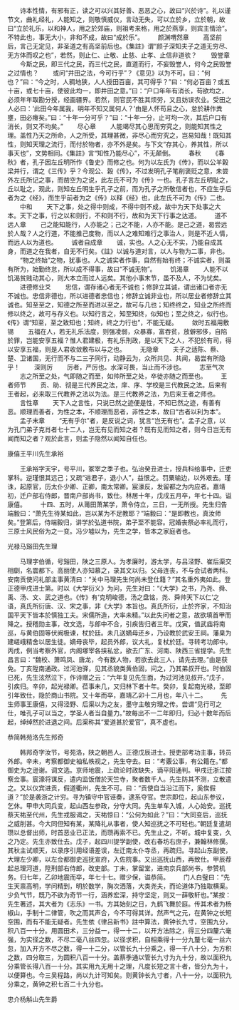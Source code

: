 <!-- { "loadSidebar": true } -->
　　诗本性情，有邪有正，读之可以兴其好善、恶恶之心，故曰“兴於诗”。礼以谨节文，曲礼经礼，人能知之，则敬慎威仪，言动无失，可以立於乡，立於朝，故曰“立於礼乐，以和神人，用之於郊庙，则祖考来格，用之於燕享，则宾主情洽”。不特此也，事无大小，非和不成，故曰“成於乐”。
　　颜渊喟然章
　　高坚前后，言己无定见，非圣道之有高坚前后也。《集註》谓“颜子深知夫子之道无穷尽、无方体而叹之也”，若然，则止仁、止敬、止慈、止孝、止信非道欤？
　　毁誉章
　　今斯之民，即三代之民，而三代之民，直道而行，不妄毁誉人，何今之民毁誉之过情也？
　　或问“井田之法，今可行乎”？《意见》以为不可。曰：“何也？”曰：“今之时，人稠地狭，人人授田百亩，其可得乎？”曰：“何必百亩？或五十亩，或七十亩，使彼此均一，即井田之意。”曰：“户口年年有消长，苟欲均之，必须年年取勘分授，经画疆界。若然，则官民不胜其烦劳，又且妨误农业。受田之人必曰：‘此田今年属我，明年不知又属何人？’由是人怀苟且之心，怠於耕作粪壅，田必瘠矣。”曰：“十年一分可乎？”曰：“十年一分，止可均一次，其后户口有消长，则又不均矣。”
　　尽心章
　　人能竭尽其心思而穷究之，则能知其性之理。盖性乃天之所命，人之所受，其理甚微，非尽心而穷究之，岂易知哉！既知其性，则知天理之流行，而付於物者，亦不外是矣。与下文“存其心，养其性，所以事天也”，文势相同。《集註》言“知性乃能尽心”，不无颠倒。
　　春秋
　　《春秋》者，孔子因左丘明所作《鲁史》而修之也。何为以左氏为《传》，而以公羊榖梁并行，谓之《三传》乎？今观公、榖《传》，不过发明孔子笔削褒贬之意，未尝外左氏所记之事，而凿空为之说，此左氏不可为《传》一也。孔子言左丘明耻之，丘以耻之，观此，则知左丘明生乎孔子之前，而为孔子之所敬信者也，不应生乎后者为之《经》，而生乎前者为之《传》以释《经》也，此左氏不可为《传》二也。
　　中和
　　天下之事，处之得中则成，不得中则不成，故中为天下处事之大本。天下之事，行之以和则行，不和则不行，故和为天下行事之达道。
　　道不远人章
　　己之能知能行，人亦能之；己之不能，人亦不能。是己之道，曷尝远於人哉？人之行道，不能推己度物，而以人之难知难行之事治人，则是不近人情，而远人以为道也。
　　诚者自成章
　　诚，实也。人之心无不实，乃能自成其身，而道之在我者，自无不行矣。《註》以诚与道对言，以人与物为二事，非也。
　　“物之终始”之物，犹事也。人之诚实者作事，自然有始有终；不诚实者，则虽有所为，始勤终怠，所以成不得事，故曰“不诚无物”。
　　饥渴章
　　人能不以饥渴贫贱动其心，则大本立而过人远矣。其他小事末节，虽不及人，不为忧矣。
　　进德修业爻
　　忠信，谓存诸心者无不诚也；修辞立其诚，谓出诸口者亦无不诚也。忠信非德也，所以进德者忠信也；修辞立诚非业也，所以居业者修辞立其诚也。知至至之，知德之所至而进以至之，故可与几也；知终终之，知业之所终而修以终之，故可与存义也。以知行言之，知至知终，似知也；至之终之，似行也。《传》谓“知至，至之致知也；知终，终之力行也”，不能无疑。
　　敛时五福用敷锡
　　五福在人，若无礼乐法度，则强凌弱，众暴寡，富吞贫，放僻邪侈，自陷於罪，岂能安享五福？惟人君建极，有礼乐刑政，是以天下之人，不犯於有司，得以安享五福，则是人君收敛敷布以与之也。
　　无隐章
　　夫子之适陈、蔡、楚、卫诸国，无行而不与二三子同行，动静云为，众所共见、共闻，曷尝有所隐乎！
　　深则厉
　　厉者，严厉也。水深可畏，当止而不涉也。
　　志至气次
　　志之所至之处，气即随之而至，如帅所至之处，卒徒亦随之而至也。
　　王者师节
　　贡、助、彻是三代养民之法，庠、序、学校是三代教民之法。后来有王者起，必来取三代教养之法以为法。是三代教养之法，为后来王者之师也。
　　言性章
　　天下人之言性，只说已然之迹便是性，不知已然之迹，有善有恶。顺理而善者，为性之本，不顺理而恶者，非性之本，故曰“古者以利为本”。
　　孟子末章
　　“无有乎尔”者，是反说之词，犹言“岂无有也”。孟子之意，以为孔门弟子克肖者七十二人，岂无有见而知之者？既有见而知之者，则今日岂无有闻而知之者？观於此言，则孟子隐然以闻知自任也。

康僖王平川先生承裕

　　王承裕字天宇，号平川，冢宰之季子也。弘治癸丑进士，授兵科给事中，迁吏掌科。逆瑾恨其远己；又疏“进君子，退小人”，益恨之。罚粟输边，以外艰去。瑾诛，起原官，历太仆少卿、正卿，南太常卿。宸濠反，发留都之为内应者。嘉靖初，迁户部右侍郎，晋南户部尚书，致仕。林居十年，戊戌五月卒，年七十四。谥康僖。
　　十四、五时，从莆田萧某学，萧令侍立，三日，一无所授。先生归告端毅曰：“萧先生待某如此，岂以某为不足教耶？”端毅曰：“是即教也，真汝师矣。”登第后，侍端毅归，讲学於弘道书院，弟子至不能容。冠婚丧祭必率礼而行，三原士风民俗为之一变。冯少墟以为，先生之学，皆本之家庭者也。

光禄马谿田先生理

　　马理字伯循，号谿田，陕之三原人。为孝廉时，游太学，与吕泾野、崔后渠交相劘，名震都下。高丽使人亦知慕之，录其文以归。父母连丧，不与会试者两科。安南贡使问礼部主事黄清曰：“关中马理先生何尚未登仕籍？”其名重外夷如此。登正德甲戌进士第。时以《大学衍义》为问，先生对曰：“《大学》之书，乃尧、舜、禹、汤、文、武之道也。《传》有‘克明峻德，汤之盘铭，尧、舜帅天下以仁’之语，真氏所衍唐、汉、宋之事，非《大学》本旨也。真氏所衍，止於齐家，不知治国平天下皆本於慎独工夫。宋儒所造，大率未精。”以此失问者之意，故欲填首甲而降之。授稽勋主事，改文选，与郎中不合，引疾告归者三年。戊寅，值武庙将南巡，与黄伯固等伏阙极谏，杖於廷。未几送嫡母还乡，乃设教於武安王祠。藩臬为建嵯峨精舍以居生徒。嫡母丧毕，起员外郎，议大礼，复杖於廷。寻转考功郎中。丙戌，例当考察外官，内阁塚宰各挟私忿，欲去广东、河南、陕西三省提学。先生昌言曰：“魏校、萧鸣凤、唐龙，今有数人物，若欲去此三人，请先去理。”由是获免。丁亥陞南通政。过河池驿，见其丞貌类黄伯固，问之，乃其弟叔开也。时伯固已死，先生泫然泣下，作诗赠之云：“六年复见先生面，为过河池见叔开。”戊子，引疾归。辛卯，起光禄卿。莅事未几，又归林下者十年。癸卯，复起南光禄，至即引年致仕，隐於商山书院。又十年而卒，嘉靖乙卯十二月也，年八十二。
　　先生师事王康僖，又得泾野、后渠以为之友，墨守主敬穷理之传。尝谓“见行可之仕，唯孔子可以当之，学圣人者当自量力。”故每出不一二年即归，归必十数年而后起，绰绰然於进退之间。后渠称其“爱道甚於爱官”，真不虚也。

恭简韩苑洛先生邦奇

　　韩邦奇字汝节，号苑洛，陕之朝邑人。正德戊辰进士。授吏部考功主事，转员外郎。辛未，考察都御史袖私帙视之，先生夺去。曰：“考覈公事，有公籍在。”都御史为之逊谢。调文选。京师地震，上疏论时政缺失，谪平阳通判。甲戌迁浙江按察佥事。宸濠将谋反，遣内监饭僧於天竺寺，聚者数千人。先生防其不测，立散遣之。又以仪宾进贡，假道衢州，先生不可。曰：“贡使自当沿江而下，奚俟假道？”於是袭浙之计穷。寻为镇守中官诬奏，逮系夺官。世宗即位，起山东参议，乞休。甲申大同兵变，起山西左参政，分守大同。先生单车入城，人心始安。巡抚蔡天祐至代州，先生戎服谒之，天祐惊曰：“公何为如此？”曰：“大同变后，巡抚之威削甚。今大同但知有某，某降礼从事者，使人知巡抚之不可轻也。”朝廷复遣胡瓒以总督出师，时首恶业已正法，而瓒再索不已。先生止之，不听。城中复变，久之乃定。先生亦致仕去。戊子，起四川提学副使，改右春坊右庶子，兼翰林修撰。其秋主试顺天，以录序引用经语差误，左迁南太仆寺丞，再疏归。寻起山东副使，大理左少卿，以左佥都御史巡抚宣府，入佐院事。又出巡抚山西，再致仕。甲辰荐起总理河道，陞刑部右侍郎，改吏部。丁未，掌留堂，进南京兵部尚书，参赞机务。归七年，乙卯地震而卒，年七十七。赠少保，谥恭简。
　　门人白璧曰：“先生天禀高明，学问精到，明於数学，胸次洒落，大类尧夫，而论道体乃独取横渠。少负气节，既乃不欲为奇节一行，涵养宏深，持守坚定，则又一薛敬轩也。”某按：先生著述，其大者为《志乐》一书。方其始刻之日，九鹤飞舞於庭。传其术者为杨椒山，手制十二律管，吹之而其声合，今不可得其详。然声气之元，在黄钟之长短空围，而有不能无疑者。先生依《律吕新书》註中算法，黄钟长九寸，空围九分，积八百一十分。用圆田术，三分益一，得一十二，以开方法除之，得三分四釐六毫强，为实径之数，不尽二毫八丝四忽。以径求积，自相乘得十一分九釐七毫一丝六忽，加入开方不尽之数，得一十二分，以管长九十分乘之，得一千八十分，为方积之数，四分取三，为圆积八百一十分。盖蔡季通以管长九寸为九十分，故以面积九分乘管长得八百一十分。其实用九无用十之理，凡度长短之言十者，皆分九为十，以便算也。今三吴程路，尚以九计可知矣。则黄钟长九寸者，八十一分，以面积九分乘之，黄钟之积七百二十九分也。

忠介杨斛山先生爵

